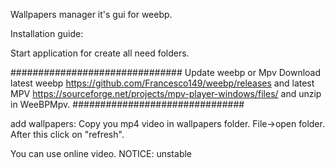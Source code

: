 Wallpapers manager it's gui for weebp.

Installation guide:


Start application for create all need folders.


###############################
Update weebp or Mpv
Download latest weebp https://github.com/Francesco149/weebp/releases and latest MPV https://sourceforge.net/projects/mpv-player-windows/files/
and unzip in WeeBPMpv.
###############################


add wallpapers:
Copy you mp4 video in wallpapers folder. File->open folder.
After this click on "refresh".

You can use online video. NOTICE: unstable
